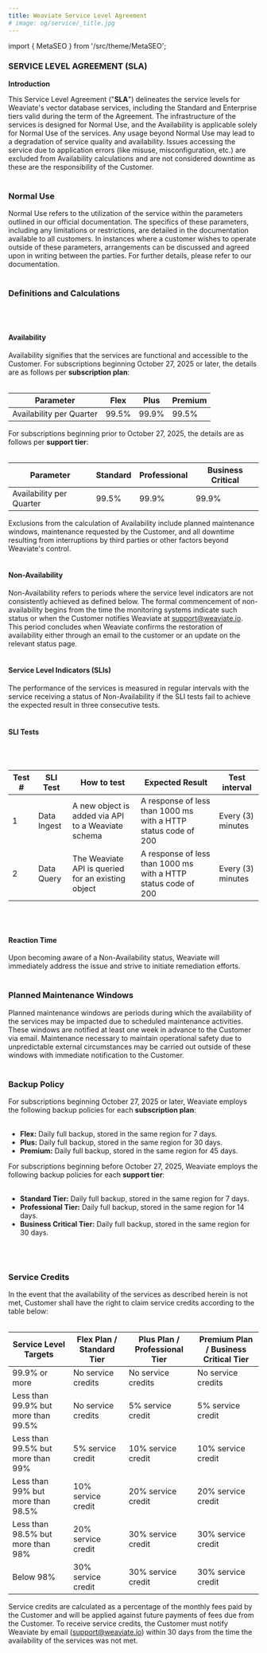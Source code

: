 ```yaml
---
title: Weaviate Service Level Agreement
# image: og/service/_title.jpg
---
```


import { MetaSEO } from '/src/theme/MetaSEO';

<MetaSEO img="og/service/_title.jpg" />

### **SERVICE LEVEL AGREEMENT (SLA)**

**Introduction**

This Service Level Agreement ("**SLA**") delineates the service levels for Weaviate's vector database services, including the Standard and Enterprise tiers valid during the term of the Agreement. The infrastructure of the services is designed for Normal Use, and the Availability is applicable solely for Normal Use of the services. Any usage beyond Normal Use may lead to a degradation of service quality and availability. Issues accessing the service due to application errors (like misuse, misconfiguration, etc.) are excluded from Availability calculations and are not considered downtime as these are the responsibility of the Customer.
<br></br>

### **Normal Use**

Normal Use refers to the utilization of the service within the parameters outlined in our official documentation. The specifics of these parameters, including any limitations or restrictions, are detailed in the documentation available to all customers. In instances where a customer wishes to operate outside of these parameters, arrangements can be discussed and agreed upon in writing between the parties. For further details, please refer to our documentation.
<br></br>

### **Definitions and Calculations**
<br></br>

#### **Availability**

Availability signifies that the services are functional and accessible to the Customer. 
For subscriptions beginning October 27, 2025 or later, the details are as follows per **subscription plan**:
<br></br>

| Parameter | Flex | Plus | Premium |
|-----------|----------|--------------|-------------------|
| Availability per Quarter | 99.5% | 99.9% | 99.5% |

For subscriptions beginning prior to October 27, 2025, the details are as follows per **support tier**:
<br></br>

| Parameter | Standard | Professional | Business Critical |
|-----------|----------|--------------|-------------------|
| Availability per Quarter | 99.5% | 99.9% | 99.9% |

Exclusions from the calculation of Availability include planned maintenance windows, maintenance requested by the Customer, and all downtime resulting from interruptions by third parties or other factors beyond Weaviate's control.
<br></br>

#### **Non-Availability**

Non-Availability refers to periods where the service level indicators are not consistently achieved as defined below. The formal commencement of non-availability begins from the time the monitoring systems indicate such status or when the Customer notifies Weaviate at support@weaviate.io. This period concludes when Weaviate confirms the restoration of availability either through an email to the customer or an update on the relevant status page.
<br></br>

#### **Service Level Indicators (SLIs)**

The performance of the services is measured in regular intervals with the service receiving a status of Non-Availability if the SLI tests fail to achieve the expected result in three consecutive tests.
<br></br>

#### **SLI Tests**
<br></br>

| Test # | SLI Test | How to test | Expected Result | Test interval |
|--------|----------|-------------|-----------------|---------------|
| 1 | Data Ingest | A new object is added via API to a Weaviate schema | A response of less than 1000 ms with a HTTP status code of 200 | Every (3) minutes |
| 2 | Data Query | The Weaviate API is queried for an existing object | A response of less than 1000 ms with a HTTP status code of 200 | Every (3) minutes |
<br></br>

#### **Reaction Time**

Upon becoming aware of a Non-Availability status, Weaviate will immediately address the issue and strive to initiate remediation efforts.
<br></br>

### **Planned Maintenance Windows**

Planned maintenance windows are periods during which the availability of the services may be impacted due to scheduled maintenance activities. These windows are notified at least one week in advance to the Customer via email. Maintenance necessary to maintain operational safety due to unpredictable external circumstances may be carried out outside of these windows with immediate notification to the Customer.
<br></br>

### **Backup Policy**

For subscriptions beginning October 27, 2025 or later, Weaviate employs the following backup policies for each  **subscription plan**:
<br></br>

- **Flex:** Daily full backup, stored in the same region for 7 days.
- **Plus:** Daily full backup, stored in the same region for 30 days.
- **Premium:** Daily full backup, stored in the same region for 45 days.

For subscriptions beginning before October 27, 2025, Weaviate employs the following backup policies for each **support tier**:
<br></br>

- **Standard Tier:** Daily full backup, stored in the same region for 7 days.
- **Professional Tier:** Daily full backup, stored in the same region for 14 days.
- **Business Critical Tier:** Daily full backup, stored in the same region for 30 days.
  
<br></br>

### **Service Credits**

In the event that the availability of the services as described herein is not met, Customer shall have the right to claim service credits according to the table below:
<br></br>

| Service Level Targets | Flex Plan / Standard Tier | Plus Plan / Professional Tier | Premium Plan / Business Critical Tier |
|-----------------------|---------------|-------------------|------------------------|
| 99.9% or more | No service credits | No service credits | No service credits |
| Less than 99.9% but more than 99.5% | No service credits | 5% service credit | 5% service credit |
| Less than 99.5% but more than 99% | 5% service credit | 10% service credit | 10% service credit |
| Less than 99% but more than 98.5% | 10% service credit | 20% service credit | 20% service credit |
| Less than 98.5% but more than 98% | 20% service credit | 30% service credit | 30% service credit |
| Below 98% | 30% service credit | 30% service credit | 30% service credit |

Service credits are calculated as a percentage of the monthly fees paid by the Customer and will be applied against future payments of fees due from the Customer. To receive service credits, the Customer must notify Weaviate by email (support@weaviate.io) within 30 days from the time the availability of the services was not met.
